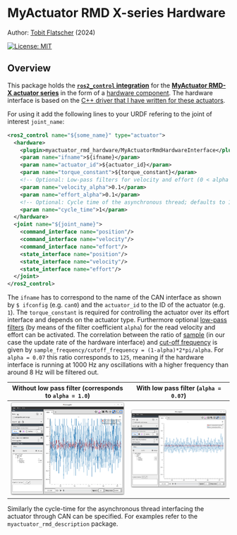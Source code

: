 # MyActuator RMD X-series Hardware

Author: [Tobit Flatscher](https://github.com/2b-t) (2024)

[![License: MIT](https://img.shields.io/badge/License-MIT-yellow.svg)](https://opensource.org/licenses/MIT)



## Overview
This package holds the [**`ros2_control` integration**](https://control.ros.org/humble/index.html) for the [**MyActuator RMD-X actuator series**](https://www.myactuator.com/rmd-x) in the form of a [hardware component](https://control.ros.org/master/doc/ros2_control/hardware_interface/doc/hardware_components_userdoc.html). The hardware interface is based on the [C++ driver that I have written for these actuators](https://github.com/2b-t/myactuator_rmd).

For using it add the following lines to your URDF refering to the joint of interest `joint_name`:

```xml
<ros2_control name="${some_name}" type="actuator">
  <hardware>
    <plugin>myactuator_rmd_hardware/MyActuatorRmdHardwareInterface</plugin>
    <param name="ifname">${ifname}</param>
    <param name="actuator_id">${actuator_id}</param>
    <param name="torque_constant">${torque_constant}</param>
    <!-- Optional: Low-pass filters for velocity and effort (0 < alpha <= 1); defaults to no filter -->
    <param name="velocity_alpha">0.1</param>
    <param name="effort_alpha">0.1</param>
    <!-- Optional: Cycle time of the asynchronous thread; defaults to 1ms (1000Hz) -->
    <param name="cycle_time">1</param>
  </hardware>
  <joint name="${joint_name}">
    <command_interface name="position"/>
    <command_interface name="velocity"/>
    <command_interface name="effort"/>
    <state_interface name="position"/>
    <state_interface name="velocity"/>
    <state_interface name="effort"/>
  </joint>
</ros2_control>
```

The `ifname` has to correspond to the name of the CAN interface as shown by `$ ifconfig` (e.g. `can0`) and the `actuator_id` to the ID of the actuator (e.g. `1`). The `torque_constant` is required for controlling the actuator over its effort interface and depends on the actuator type. Furthermore optional [low-pass filters](https://en.wikipedia.org/wiki/Low-pass_filter) (by means of the filter coefficient `alpha`) for the read velocity and effort can be activated. The correlation between the ratio of [sample](https://en.wikipedia.org/wiki/Sampling_(signal_processing)) (in our case the update rate of the hardware interface) and [cut-off frequency](https://en.wikipedia.org/wiki/Cutoff_frequency) is given by `sample_frequency/cutoff_frequency = (1-alpha)*2*pi/alpha`. For `alpha = 0.07` this ratio corresponds to `125`, meaning if the hardware interface is running at 1000 Hz any oscillations with a higher frequency than around 8 Hz will be filtered out.

| Without low pass filter (corresponds to `alpha = 1.0`)       | With low pass filter (`alpha = 0.07`)                        |
| ------------------------------------------------------------ | ------------------------------------------------------------ |
| ![Effort and velocity without low-pass filter](./media/without_low_pass_filter.png) | ![Effort and velocity with low-pass filter](./media/with_low_pass_filter.png) |

Similarly the cycle-time for the asynchronous thread interfacing the actuator through CAN can be specified. For examples refer to the `myactuator_rmd_description` package.

